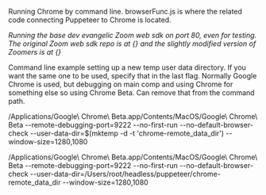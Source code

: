Running Chrome by command line. browserFunc.js is where the related code connecting Puppeteer to Chrome is located.

_Running the base dev evangelic Zoom web sdk on port 80, even for testing. The original Zoom web sdk repo is at {} and the slightly modified version of Zoomers is at {}_

Command line example setting up a new temp user data directory. If you want the same one to be used, specify that in the last flag. Normally Google Chrome is used, but debugging on main comp and using Chrome for something else so using Chrome Beta. Can remove that from the command path.

/Applications/Google\ Chrome\ Beta.app/Contents/MacOS/Google\ Chrome\ Beta --remote-debugging-port=9222 --no-first-run --no-default-browser-check --user-data-dir=$(mktemp -d -t 'chrome-remote_data_dir') --window-size=1280,1080

/Applications/Google\ Chrome\ Beta.app/Contents/MacOS/Google\ Chrome\ Beta --remote-debugging-port=9222 --no-first-run --no-default-browser-check --user-data-dir=/Users/root/headless/puppeteer/chrome-remote_data_dir --window-size=1280,1080